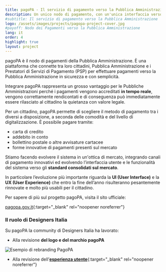 ```yaml
---
title: pagoPA - Il servizio di pagamento verso la Pubblica Amministrazione
description: Un unico nodo di pagamento, con un'unica interfaccia verso il cittadino, per pagare dai tributi alla gita scolastica dei figli con carte di credito, bonifici o anche via app.
#subtitle: Il servizio di pagamento verso la Pubblica Amministrazione
logo: /assets/images/projects/pagopa-project-cover.jpg
#payoff: Nodo dei Pagamenti verso la Pubblica Amministrazione
lang: it
order: 4
highlight: true
layout: project
---
```


pagoPA è il nodo di pagamenti della Pubblica Amministrazione. È una piattaforma che connette tra loro cittadini, Pubblica Amministrazione e i Prestatori di Servizi di Pagamento (PSP) per effettuare pagamenti verso la Pubblica Amministrazione in sicurezza e con semplicità.

Integrare pagoPA rappresenta un grosso vantaggio per le Pubbliche Amministrazioni perché i pagamenti vengono accreditati **in tempo reale**, vengono correttamente rendicontati e di conseguenza può immediatamente essere rilasciato al cittadino la quietanza con valore legale.

Per un cittadino, pagoPA permette di scegliere il metodo di pagamento tra i diversi a disposizione, a seconda delle comodità e del livello di digitalizzazione. È possibile pagare tramite:

- carta di credito
- addebito in conto
- bollettino postale o altre avvisature cartacee
- forme innovative di pagamenti presenti sul mercato

Stiamo facendo evolvere il sistema in un'ottica di mercato, integrando canali di pagamento innovativi ed evolvendo l’interfaccia utente e le funzionalità del sistema verso gli **standard consolidati sul mercato**.

In particolare l’evoluzione più importante riguarda la **UI (User Interface)** e la **UX (User Experience)** che entro la fine dell’anno risulteranno pesantemente rinnovate e molto più usabili per il cittadino.

Per sapere di più sul progetto pagoPA, visita il sito ufficiale:

[pagopa.gov.it](https://www.pagopa.gov.it/ "Sito ufficiale di pagoPA"){:target="_blank" rel="noopener noreferrer"}

### Il ruolo di Designers Italia

Su pagoPA la community di Designers Italia ha lavorato:

* Alla revisione **del logo e del marchio pagoPA**

![Esempio di rebranding PagoPA](/assets/images/pages/mockup-rebranding-pagopa.jpeg)

* Alla revisione dell’[**esperienza utente**](http://www.youtube.com/watch?v=ZdzAVMQlAYM "Video di presentazione della UX di pagoPA"){:target="_blank" rel="noopener noreferrer"}
